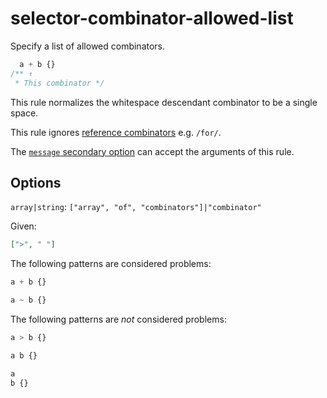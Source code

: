 # selector-combinator-allowed-list

Specify a list of allowed combinators.

<!-- prettier-ignore -->
```css
  a + b {}
/** ↑
 * This combinator */
```

This rule normalizes the whitespace descendant combinator to be a single space.

This rule ignores [reference combinators](https://www.w3.org/TR/selectors4/#idref-combinators) e.g. `/for/`.

The [`message` secondary option](https://github.com/stylelint/stylelint/16.17.0/docs/user-guide/configure.md#message) can accept the arguments of this rule.

## Options

`array|string`: `["array", "of", "combinators"]|"combinator"`

Given:

```json
[">", " "]
```

The following patterns are considered problems:

<!-- prettier-ignore -->
```css
a + b {}
```

<!-- prettier-ignore -->
```css
a ~ b {}
```

The following patterns are _not_ considered problems:

<!-- prettier-ignore -->
```css
a > b {}
```

<!-- prettier-ignore -->
```css
a b {}
```

<!-- prettier-ignore -->
```css
a
b {}
```
